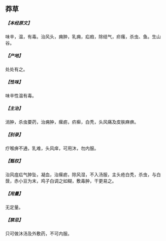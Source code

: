 ## 莽草

##### 【本经原文】
味辛，温，有毒。治风头，痈肿，乳痈，疝瘕，除结气，疥瘙，杀虫、鱼。生山谷。
##### 【产地】
处处有之。
##### 【性味】
味辛性温有毒。
##### 【主治】
消肿，杀虫要药，治痈肿，瘰疬，疥癣，白秃，头风痛及皮肤麻痹。
##### 【别录】
疗喉痹不通，乳难，头风痒，可用沐，勿内服。
##### 【甄权】
治风疽疝气肿坠，凝血，治瘰疬，除风湿，不入汤服，主头疮白秃，杀虫，与白蔹，赤小豆为末，鸡子白调之如糊，敷毒肿，干更易之。
##### 【用量】
无定量。
##### 【禁忌】
只可做沐汤及外敷药，不可内服。